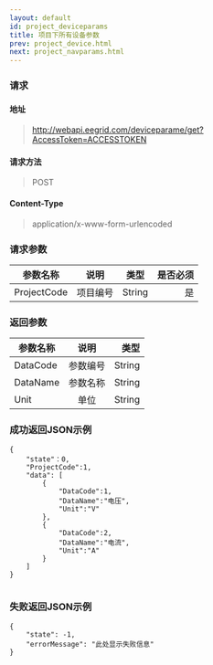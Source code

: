 ```yaml
---
layout: default
id: project_deviceparams
title: 项目下所有设备参数
prev: project_device.html
next: project_navparams.html
---
```


### 请求
#### 地址
> http://webapi.eegrid.com/deviceparame/get?AccessToken=ACCESSTOKEN

#### 请求方法
> POST

#### Content-Type
> application/x-www-form-urlencoded

### 请求参数
| 参数名称        | 说明           | 类型  |   是否必须  |
| ------------- |:-------------:|:------:|-----:|
| ProjectCode      | 项目编号 | String |  是   |

### 返回参数
| 参数名称        | 说明           | 类型  |
| ------------- |:-------------:| -----:|
| DataCode      | 参数编号 | String |
| DataName      | 参数名称      | String |
| Unit      | 单位      | String |


### 成功返回JSON示例
```
{
    "state"：0,
    "ProjectCode":1,
    "data": [
        {
            "DataCode":1,
            "DataName":"电压",
            "Unit":"V"
        },
        {
            "DataCode":2,
            "DataName":"电流",
            "Unit":"A"
        }
    ]
}


```

### 失败返回JSON示例 
```
{
    "state": -1,
    "errorMessage": "此处显示失败信息"
}
```
